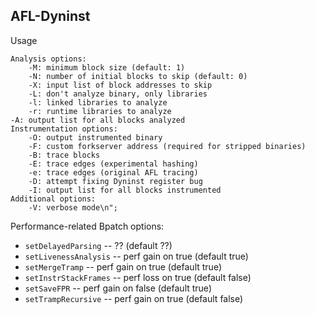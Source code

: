 ## AFL-Dyninst

Usage
```
Analysis options:
	-M: minimum block size (default: 1)
	-N: number of initial blocks to skip (default: 0)
	-X: input list of block addresses to skip
	-L: don't analyze binary, only libraries
	-l: linked libraries to analyze
	-r: runtime libraries to analyze
-A: output list for all blocks analyzed
Instrumentation options:
	-O: output instrumented binary
	-F: custom forkserver address (required for stripped binaries)
	-B: trace blocks
	-E: trace edges (experimental hashing)
	-e: trace edges (original AFL tracing)
	-D: attempt fixing Dyninst register bug
	-I: output list for all blocks instrumented
Additional options:
	-V: verbose mode\n";
```

Performance-related Bpatch options:
* `setDelayedParsing`   -- ?? (default ??)
* `setLivenessAnalysis` -- perf gain on true (default true)
* `setMergeTramp`       -- perf gain on true (default true)
* `setInstrStackFrames` -- perf loss on true (default false)
* `setSaveFPR`          -- perf gain on false (default true)
* `setTrampRecursive`   -- perf gain on true (default false)